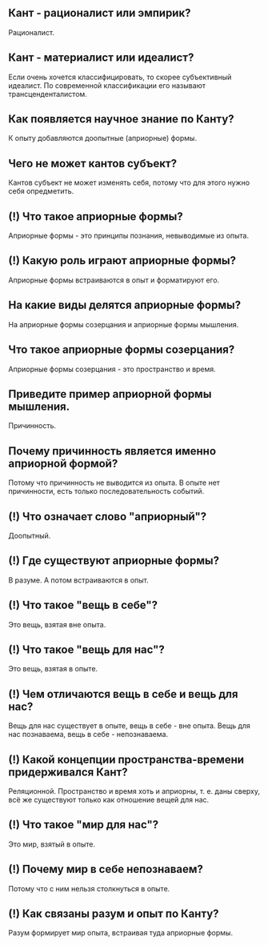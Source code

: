 ## Кант - рационалист или эмпирик?
Рационалист.

## Кант - материалист или идеалист?
Если очень хочется классифицировать, то скорее субъективный идеалист.
По современной классификации его называют трансценденталистом.

## Как появляется научное знание по Канту?
К опыту добавляются доопытные (априорные) формы.

## Чего не может кантов субъект?
Кантов субъект не может изменять себя, потому что для этого нужно себя опредметить.

## (!) Что такое априорные формы?
Априорные формы - это принципы познания, невыводимые из опыта.

## (!) Какую роль играют априорные формы?
Априорные формы встраиваются в опыт и форматируют его.

## На какие виды делятся априорные формы?
На априорные формы созерцания и априорные формы мышления.

## Что такое априорные формы созерцания?
Априорные формы созерцания - это пространство и время.

## Приведите пример априорной формы мышления.
Причинность.

## Почему причинность является именно априорной формой?
Потому что причинность не выводится из опыта.
В опыте нет причинности, есть только последовательность событий.

## (!) Что означает слово "априорный"?
Доопытный.

## (!) Где существуют априорные формы?
В разуме.
А потом встраиваются в опыт.

## (!) Что такое "вещь в себе"?
Это вещь, взятая вне опыта.

## (!) Что такое "вещь для нас"?
Это вещь, взятая в опыте.

## (!) Чем отличаются вещь в себе и вещь для нас?
Вещь для нас существует в опыте, вещь в себе - вне опыта.
Вещь для нас познаваема, вещь в себе - непознаваема.

## (!) Какой концепции пространства-времени придерживался Кант?
Реляционной.
Пространство и время хоть и априорны, т. е. даны сверху, всё же существуют только как отношение вещей для нас.

## (!) Что такое "мир для нас"?
Это мир, взятый в опыте.

## (!) Почему мир в себе непознаваем?
Потому что с ним нельзя столкнуться в опыте.

## (!) Как связаны разум и опыт по Канту?
Разум формирует мир опыта, встраивая туда априорные формы.
